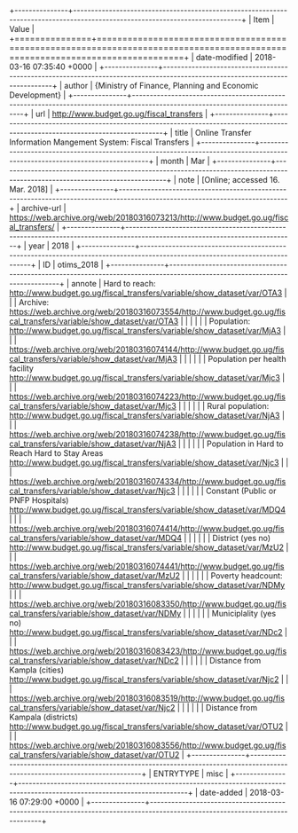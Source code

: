 +---------------+-----------------------------------------------------------------------------------------------------------------------------+
| Item          | Value                                                                                                                       |
+===============+=============================================================================================================================+
| date-modified | 2018-03-16 07:35:40 +0000                                                                                                   |
+---------------+-----------------------------------------------------------------------------------------------------------------------------+
| author        | {Ministry of Finance, Planning and Economic Development}                                                                    |
+---------------+-----------------------------------------------------------------------------------------------------------------------------+
| url           | http://www.budget.go.ug/fiscal_transfers                                                                                    |
+---------------+-----------------------------------------------------------------------------------------------------------------------------+
| title         | Online Transfer Information Mangement System: Fiscal Transfers                                                              |
+---------------+-----------------------------------------------------------------------------------------------------------------------------+
| month         | Mar                                                                                                                         |
+---------------+-----------------------------------------------------------------------------------------------------------------------------+
| note          | [Online; accessed 16. Mar. 2018]                                                                                            |
+---------------+-----------------------------------------------------------------------------------------------------------------------------+
| archive-url   | https://web.archive.org/web/20180316073213/http://www.budget.go.ug/fiscal_transfers/                                        |
+---------------+-----------------------------------------------------------------------------------------------------------------------------+
| year          | 2018                                                                                                                        |
+---------------+-----------------------------------------------------------------------------------------------------------------------------+
| ID            | otims_2018                                                                                                                  |
+---------------+-----------------------------------------------------------------------------------------------------------------------------+
| annote        | Hard to reach: http://www.budget.go.ug/fiscal_transfers/variable/show_dataset/var/OTA3                                      |
|               | Archive: https://web.archive.org/web/20180316073554/http://www.budget.go.ug/fiscal_transfers/variable/show_dataset/var/OTA3 |
|               |                                                                                                                             |
|               | Population: http://www.budget.go.ug/fiscal_transfers/variable/show_dataset/var/MjA3                                         |
|               | https://web.archive.org/web/20180316074144/http://www.budget.go.ug/fiscal_transfers/variable/show_dataset/var/MjA3          |
|               |                                                                                                                             |
|               | Population per health facility http://www.budget.go.ug/fiscal_transfers/variable/show_dataset/var/Mjc3                      |
|               | https://web.archive.org/web/20180316074223/http://www.budget.go.ug/fiscal_transfers/variable/show_dataset/var/Mjc3          |
|               |                                                                                                                             |
|               | Rural population: http://www.budget.go.ug/fiscal_transfers/variable/show_dataset/var/NjA3                                   |
|               | https://web.archive.org/web/20180316074238/http://www.budget.go.ug/fiscal_transfers/variable/show_dataset/var/NjA3          |
|               |                                                                                                                             |
|               | Population in Hard to Reach Hard to Stay Areas http://www.budget.go.ug/fiscal_transfers/variable/show_dataset/var/Njc3      |
|               | https://web.archive.org/web/20180316074334/http://www.budget.go.ug/fiscal_transfers/variable/show_dataset/var/Njc3          |
|               |                                                                                                                             |
|               | Constant (Public or PNFP Hospitals) http://www.budget.go.ug/fiscal_transfers/variable/show_dataset/var/MDQ4                 |
|               | https://web.archive.org/web/20180316074414/http://www.budget.go.ug/fiscal_transfers/variable/show_dataset/var/MDQ4          |
|               |                                                                                                                             |
|               | District (yes no) http://www.budget.go.ug/fiscal_transfers/variable/show_dataset/var/MzU2                                   |
|               | https://web.archive.org/web/20180316074441/http://www.budget.go.ug/fiscal_transfers/variable/show_dataset/var/MzU2          |
|               |                                                                                                                             |
|               | Poverty headcount: http://www.budget.go.ug/fiscal_transfers/variable/show_dataset/var/NDMy                                  |
|               | https://web.archive.org/web/20180316083350/http://www.budget.go.ug/fiscal_transfers/variable/show_dataset/var/NDMy          |
|               |                                                                                                                             |
|               | Municiplality (yes no) http://www.budget.go.ug/fiscal_transfers/variable/show_dataset/var/NDc2                              |
|               | https://web.archive.org/web/20180316083423/http://www.budget.go.ug/fiscal_transfers/variable/show_dataset/var/NDc2          |
|               |                                                                                                                             |
|               | Distance from Kampla (cities) http://www.budget.go.ug/fiscal_transfers/variable/show_dataset/var/Njc2                       |
|               | https://web.archive.org/web/20180316083519/http://www.budget.go.ug/fiscal_transfers/variable/show_dataset/var/Njc2          |
|               |                                                                                                                             |
|               | Distance from Kampala (districts) http://www.budget.go.ug/fiscal_transfers/variable/show_dataset/var/OTU2                   |
|               | https://web.archive.org/web/20180316083556/http://www.budget.go.ug/fiscal_transfers/variable/show_dataset/var/OTU2          |
+---------------+-----------------------------------------------------------------------------------------------------------------------------+
| ENTRYTYPE     | misc                                                                                                                        |
+---------------+-----------------------------------------------------------------------------------------------------------------------------+
| date-added    | 2018-03-16 07:29:00 +0000                                                                                                   |
+---------------+-----------------------------------------------------------------------------------------------------------------------------+